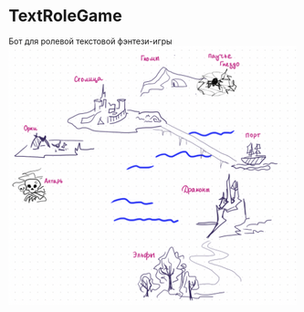 # TextRoleGame
Бот для ролевой текстовой фэнтези-игры
![Иллюстрация к проекту](https://github.com/komilakurbanova/TextRoleGame/blob/main/World.jpg)
